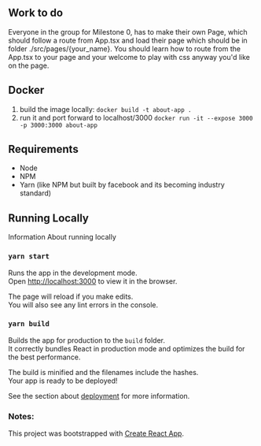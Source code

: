 ## Work to do
Everyone in the group for Milestone 0, has to make their own Page, which should follow a route from App.tsx and load their page which
should be in folder ./src/pages/{your_name}. You should learn how to route from the App.tsx to your page and your welcome to play with
css anyway you'd like on the page.

## Docker
1. build the image locally: `docker build -t about-app .`
2. run it and port forward to localhost/3000 `docker run -it --expose 3000 -p 3000:3000 about-app`

## Requirements
* Node
* NPM 
* Yarn (like NPM but built by facebook and its becoming industry standard)

## Running Locally

Information About running locally

### `yarn start`

Runs the app in the development mode.\
Open [http://localhost:3000](http://localhost:3000/about) to view it in the browser.

The page will reload if you make edits.\
You will also see any lint errors in the console.

### `yarn build`

Builds the app for production to the `build` folder.\
It correctly bundles React in production mode and optimizes the build for the best performance.

The build is minified and the filenames include the hashes.\
Your app is ready to be deployed!

See the section about [deployment](https://facebook.github.io/create-react-app/docs/deployment) for more information.

### Notes:
This project was bootstrapped with [Create React App](https://github.com/facebook/create-react-app).
